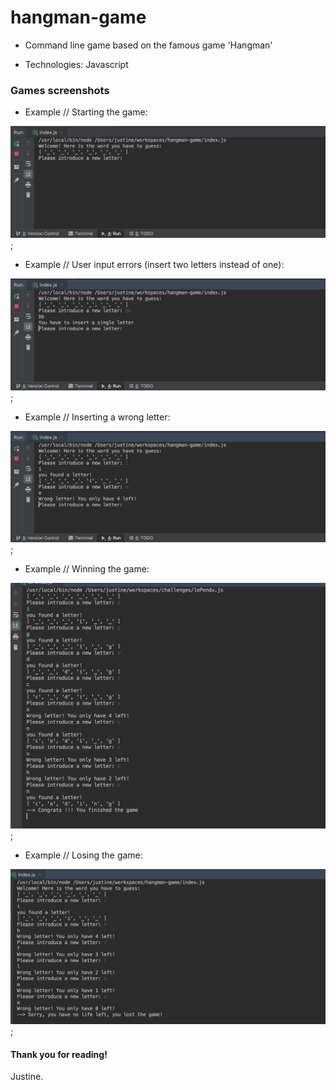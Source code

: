 # hangman-game
- Command line game based on the famous game 'Hangman'

- Technologies: Javascript

### Games screenshots 

- Example // Starting the game: 

![alt text](img/beginning.png);

- Example // User input errors (insert two letters instead of one):

![alt text](img/user-input-errors.png);

- Example // Inserting a wrong letter:  

![alt text](img/wrong-letter.png);

- Example // Winning the game: 

![alt text](img/win.png);

- Example // Losing the game:

![alt text](img/lost.png);

#### Thank you for reading!

Justine.